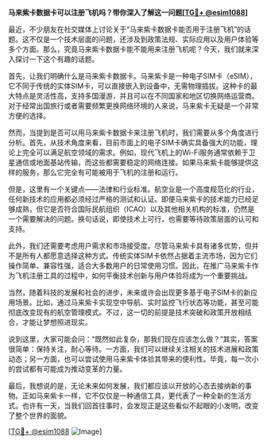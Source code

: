 **马来紫卡数据卡可以注册飞机吗？带你深入了解这一问题[[TG💪+ @esim1088](https://t.me/s/esim1088)]**

最近，不少朋友在社交媒体上讨论关于“马来紫卡数据卡能否用于注册飞机”的话题。这不仅是一个技术层面的问题，还涉及到政策法规、实际应用以及用户体验等多个方面。那么，究竟马来紫卡数据卡能不能用来注册飞机呢？今天，我们就来深入探讨一下这个有趣的话题。

首先，让我们明确什么是马来紫卡数据卡。马来紫卡是一种电子SIM卡（eSIM），它不同于传统的实体SIM卡，可以直接嵌入到设备中，无需物理插拔。这种卡的最大特点是灵活性高，支持多国漫游，并且可以在不同国家和地区切换网络运营商。对于经常出国旅行或者需要频繁更换网络环境的人来说，马来紫卡无疑是一个非常方便的选择。

然而，当提到是否可以用马来紫卡数据卡来注册飞机时，我们需要从多个角度进行分析。首先，从技术角度来看，目前市面上的电子SIM卡确实具备强大的功能，理论上完全可以满足航空领域的需求。例如，现代飞机上的Wi-Fi服务通常依赖于卫星通信或地面基站传输，而这些都需要稳定的网络连接。如果马来紫卡能够提供这样的服务，那么它完全有可能被用于飞机的注册和运行。

但是，这里有一个关键点——法律和行业标准。航空业是一个高度规范化的行业，任何新技术的应用都必须经过严格的测试和认证。即便马来紫卡的技术能力已经足够成熟，但它是否符合国际民航组织（ICAO）以及其他相关机构的标准，仍然是一个需要解决的问题。换句话说，即使技术上可行，也需要等待政策层面的认可和支持。

此外，我们还需要考虑用户需求和市场接受度。尽管马来紫卡具有诸多优势，但并不是所有人都愿意选择这种方式。传统实体SIM卡依然占据着主流市场，因为它们操作简单、兼容性强，适合大多数用户的日常使用习惯。因此，在推广马来紫卡作为飞机注册工具的过程中，如何平衡技术创新与用户体验将成为一个重要挑战。

当然，随着科技的发展和社会的进步，未来或许会出现更多基于电子SIM卡的新应用场景。比如，通过马来紫卡实现空中导航、实时监控飞行状态等功能，甚至可能彻底改变现有的航空管理模式。不过，这一切的前提是技术突破和政策开放相结合，才能让梦想照进现实。

说到这里，大家可能会问：“既然如此复杂，那我们现在应该怎么做？”其实，答案很简单：保持关注，耐心等待。一方面，我们可以继续关注相关的技术进展和政策动态；另一方面，也可以尝试使用马来紫卡体验其带来的便利性。毕竟，每一次小的尝试都有可能成为推动变革的力量。

最后，我想说的是，无论未来如何发展，我们都应该以开放的心态去接纳新的事物。正如马来紫卡一样，它不仅仅是一种通信工具，更代表了一种全新的生活方式。也许有一天，当我们回首往事时，会发现正是这些看似不起眼的小发明，改变了整个世界的面貌。

[[TG💪+ @esim1088](https://t.me/s/esim1088) ![Image](https://i.postimg.cc/4NQfJmqS/Snipaste-2025-05-13-00-14-12.png)]